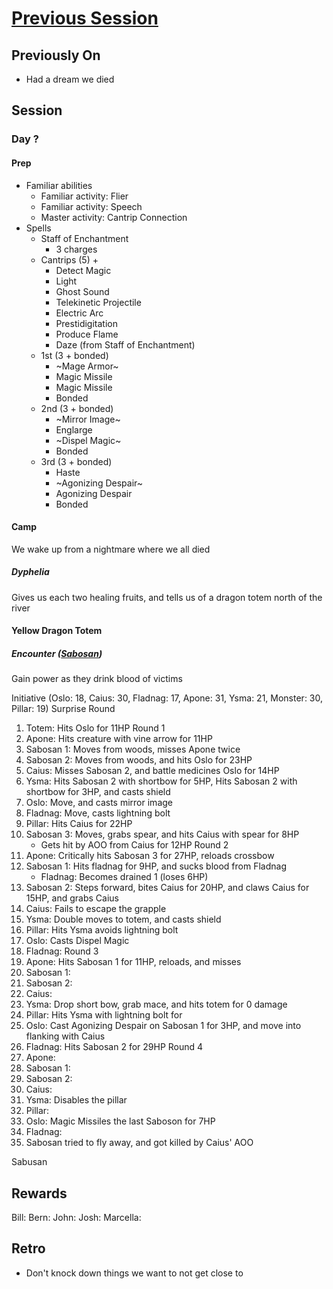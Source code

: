 # [Previous Session](./2020-11-18.md)

## Previously On

- Had a dream we died

## Session

### Day ?

#### Prep

- Familiar abilities
  - Familiar activity: Flier
  - Familiar activity: Speech
  - Master activity: Cantrip Connection
- Spells
  - Staff of Enchantment
    - 3 charges
  - Cantrips (5) + 
    - Detect Magic
    - Light
    - Ghost Sound
    - Telekinetic Projectile
    - Electric Arc
    - Prestidigitation
    - Produce Flame
    - Daze (from Staff of Enchantment)
  - 1st (3 + bonded)
    - ~Mage Armor~
    - Magic Missile
    - Magic Missile
    - Bonded
  - 2nd (3 + bonded)
    - ~Mirror Image~
    - Englarge
    - ~Dispel Magic~
    - Bonded
  - 3rd (3 + bonded)
    - Haste
    - ~Agonizing Despair~
    - Agonizing Despair
    - Bonded

#### Camp

We wake up from a nightmare where we all died

##### Dyphelia

Gives us each two healing fruits, and tells us of a dragon totem north of the river

#### Yellow Dragon Totem

##### Encounter ([Sabosan](https://2e.aonprd.com/Monsters.aspx?ID=453))

Gain power as they drink blood of victims

Initiative (Oslo: 18, Caius: 30, Fladnag: 17, Apone: 31, Ysma: 21, Monster: 30, Pillar: 19)
Surprise Round
1. Totem: Hits Oslo for 11HP
Round 1
1. Apone: Hits creature with vine arrow for 11HP
1. Sabosan 1: Moves from woods, misses Apone twice
1. Sabosan 2: Moves from woods, and hits Oslo for 23HP
1. Caius: Misses Sabosan 2, and battle medicines Oslo for 14HP
1. Ysma: Hits Sabosan 2 with shortbow for 5HP, Hits Sabosan 2 with shortbow for 3HP, and casts shield
1. Oslo: Move, and casts mirror image
1. Fladnag: Move, casts lightning bolt 
1. Pillar: Hits Caius for 22HP
1. Sabosan 3: Moves, grabs spear, and hits Caius with spear for 8HP
   - Gets hit by AOO from Caius for 12HP
Round 2
1. Apone: Critically hits Sabosan 3 for 27HP, reloads crossbow
1. Sabosan 1: Hits fladnag for 9HP, and sucks blood from Fladnag
   - Fladnag: Becomes drained 1 (loses 6HP)
1. Sabosan 2: Steps forward, bites Caius for 20HP, and claws Caius for 15HP, and grabs Caius
1. Caius: Fails to escape the grapple
1. Ysma: Double moves to totem, and casts shield
1. Pillar: Hits Ysma avoids lightning bolt
1. Oslo: Casts Dispel Magic
1. Fladnag: 
Round 3
1. Apone: Hits Sabosan 1 for 11HP, reloads, and misses
1. Sabosan 1: 
1. Sabosan 2: 
1. Caius: 
1. Ysma: Drop short bow, grab mace, and hits totem for 0 damage
1. Pillar: Hits Ysma with lightning bolt for 
1. Oslo: Cast Agonizing Despair on Sabosan 1 for 3HP, and move into flanking with Caius
1. Fladnag: Hits Sabosan 2 for 29HP
Round 4
1. Apone: 
1. Sabosan 1: 
1. Sabosan 2: 
1. Caius: 
1. Ysma: Disables the pillar
1. Pillar: 
1. Oslo: Magic Missiles the last Saboson for 7HP
1. Fladnag: 
1. Sabosan tried to fly away, and got killed by Caius' AOO

Sabusan

## Rewards

Bill: 
Bern: 
John: 
Josh: 
Marcella: 
  
## Retro

- Don't knock down things we want to not get close to
